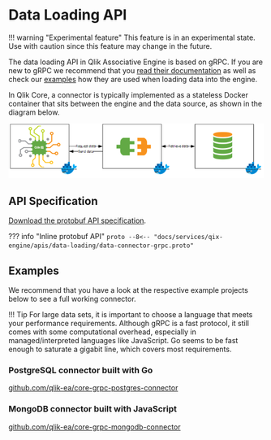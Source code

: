 # Data Loading API

!!! warning "Experimental feature"
    This feature is in an experimental state. Use with caution
    since this feature may change in the future.

The data loading API in Qlik Associative Engine is based on gRPC. If you are new
to gRPC we recommend that you [read their documentation](https://grpc.io/docs/) as well
as check our [examples](#examples) how they are used when loading data into the engine.

In Qlik Core, a connector is typically implemented as a stateless Docker container that
sits between the engine and the data source, as shown in the diagram below.

![connector](./QIXEngineConnector.png)

## API Specification

[Download the protobuf API specification](data-connector-grpc.proto).

??? info "Inline protobuf API"
    ```proto
    --8<-- "docs/services/qix-engine/apis/data-loading/data-connector-grpc.proto"
    ```

## Examples

We recommend that you have a look at the respective example projects below to
see a full working connector.

!!! Tip
    For large data sets, it is important to choose a language that meets your performance requirements.
    Although gRPC is a fast protocol, it still comes with some computational overhead, especially in
    managed/interpreted languages like JavaScript.
    Go seems to be fast enough to saturate a gigabit line, which covers most requirements.

### PostgreSQL connector built with Go

[github.com/qlik-ea/core-grpc-postgres-connector](https://github.com/qlik-ea/core-grpc-postgres-connector)

### MongoDB connector built with JavaScript

[github.com/qlik-ea/core-grpc-mongodb-connector](https://github.com/qlik-ea/core-grpc-mongodb-connector)
